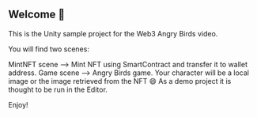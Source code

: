 <h2>Welcome 👋</h2>

This is the Unity sample project for the Web3 Angry Birds video.

You will find two scenes:

MintNFT scene --> Mint NFT using SmartContract and transfer it to wallet address.
Game scene --> Angry Birds game. Your character will be a local image or the image retrieved from the NFT 😄
As a demo project it is thought to be run in the Editor.

Enjoy!
